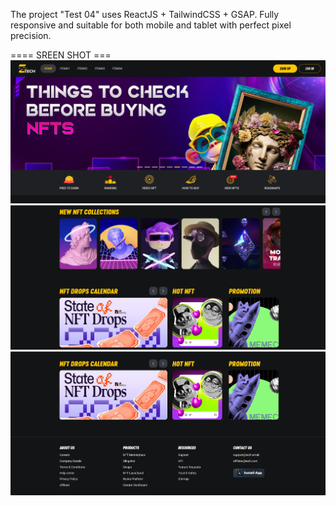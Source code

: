 The project "Test 04" uses ReactJS + TailwindCSS + GSAP. Fully responsive and suitable for both mobile and tablet with perfect pixel precision.

==== SREEN SHOT ===
![ScreenShot01](./src/assets/screen-shot/01.png)
![ScreenShot02](./src/assets/screen-shot/02.png)
![ScreenShot03](./src/assets/screen-shot/03.png)
